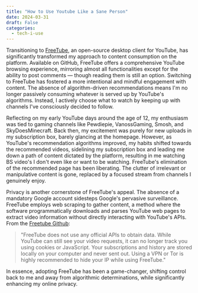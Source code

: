 ```yaml
---
title: "How to Use Youtube Like a Sane Person"
date: 2024-03-31
draft: False
categories:
  - tech-i-use
---
```


Transitioning to [FreeTube](https://freetubeapp.io/), an open-source desktop client for YouTube, has significantly transformed my approach to content consumption on the platform. Available on GitHub, FreeTube offers a comprehensive YouTube browsing experience, mirroring almost all functionalities except for the ability to post comments — though reading them is still an option. Switching to FreeTube has fostered a more intentional and mindful engagement with content. The absence of algorithm-driven recommendations means I'm no longer passively consuming whatever is served up by YouTube's algorithms. Instead, I actively choose what to watch by keeping up with channels I've consciously decided to follow. 

Reflecting on my early YouTube days around the age of 12, my enthusiasm was tied to gaming channels like Pewdiepie, VanossGaming, Smosh, and SkyDoesMinecraft. Back then, my excitement was purely for new uploads in my subscription box, barely glancing at the homepage. However, as YouTube's recommendation algorithms improved, my habits shifted towards the recommended videos, sidelining my subscription box and leading me down a path of content dictated by the platform, resulting in me watching BS video's I don't even like or want to be watching. FreeTube's elimination of the recommended page has been liberating. The clutter of irrelevant or manipulative content is gone, replaced by a focused stream from channels I genuinely enjoy. 

Privacy is another cornerstone of FreeTube's appeal. The absence of a mandatory Google account sidesteps Google's pervasive surveillance. FreeTube employs web scraping to gather content, a method where the software programmatically downloads and parses YouTube web pages to extract video information without directly interacting with YouTube's APIs. From the [Freetube Github](https://github.com/FreeTubeApp/FreeTube):

>"FreeTube does not use any official APIs to obtain data. While YouTube can still see your video requests, it can no longer track you using cookies or JavaScript. Your subscriptions and history are stored locally on your computer and never sent out. Using a VPN or Tor is highly recommended to hide your IP while using FreeTube."

In essence, adopting FreeTube has been a game-changer, shifting control back to me and away from algorithmic determinations, while significantly enhancing my online privacy.




